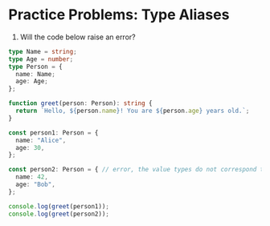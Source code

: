 # Practice Problems: Type Aliases

1. Will the code below raise an error?

```ts
type Name = string;
type Age = number;
type Person = {
  name: Name;
  age: Age;
};

function greet(person: Person): string {
  return `Hello, ${person.name}! You are ${person.age} years old.`;
}

const person1: Person = {
  name: "Alice",
  age: 30,
};

const person2: Person = { // error, the value types do not correspond to Person definition
  name: 42,
  age: "Bob",
};

console.log(greet(person1));
console.log(greet(person2));
```